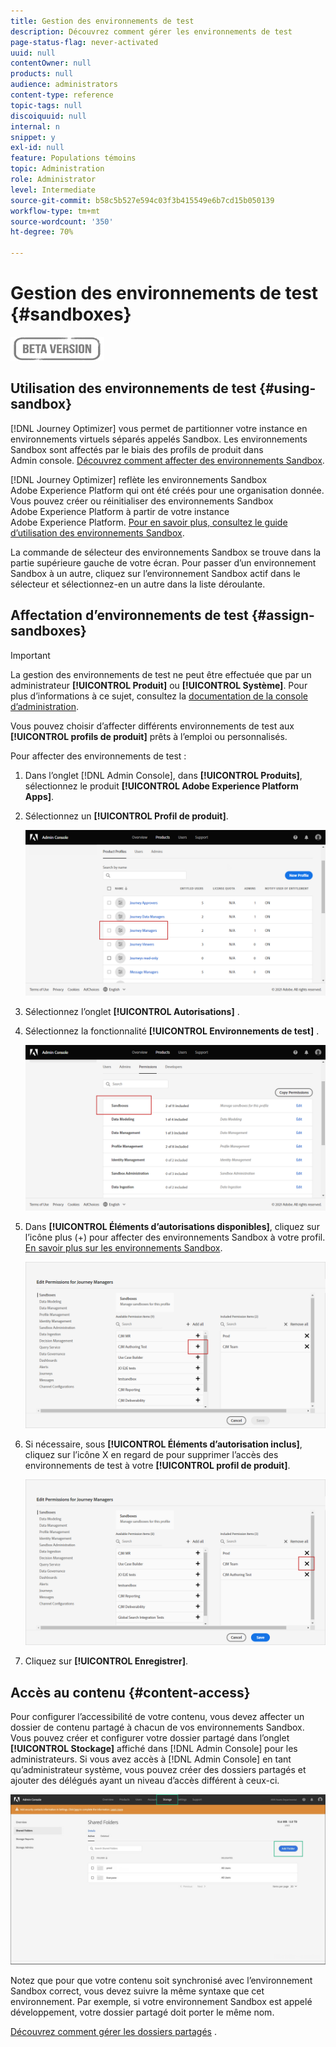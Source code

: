 ```yaml
---
title: Gestion des environnements de test
description: Découvrez comment gérer les environnements de test
page-status-flag: never-activated
uuid: null
contentOwner: null
products: null
audience: administrators
content-type: reference
topic-tags: null
discoiquuid: null
internal: n
snippet: y
exl-id: null
feature: Populations témoins
topic: Administration
role: Administrator
level: Intermediate
source-git-commit: b58c5b527e594c03f3b415549e6b7cd15b050139
workflow-type: tm+mt
source-wordcount: '350'
ht-degree: 70%

---
```


# Gestion des environnements de test {#sandboxes}

![](../assets/do-not-localize/badge.png)

## Utilisation des environnements de test {#using-sandbox}

[!DNL Journey Optimizer] vous permet de partitionner votre instance en environnements virtuels séparés appelés Sandbox.
Les environnements Sandbox sont affectés par le biais des profils de produit dans Admin console. [Découvrez comment affecter des environnements Sandbox](permissions.md#create-product-profile).

[!DNL Journey Optimizer] reflète les environnements Sandbox Adobe Experience Platform qui ont été créés pour une organisation donnée.
Vous pouvez créer ou réinitialiser des environnements Sandbox Adobe Experience Platform à partir de votre instance Adobe Experience Platform. [Pour en savoir plus, consultez le guide d’utilisation des environnements Sandbox](https://experienceleague.adobe.com/docs/experience-platform/sandbox/ui/user-guide.html?lang=fr).

La commande de sélecteur des environnements Sandbox se trouve dans la partie supérieure gauche de votre écran. Pour passer d’un environnement Sandbox à un autre, cliquez sur l’environnement Sandbox actif dans le sélecteur et sélectionnez-en un autre dans la liste déroulante.

## Affectation d’environnements de test {#assign-sandboxes}

>[!IMPORTANT]
>
> La gestion des environnements de test ne peut être effectuée que par un administrateur **[!UICONTROL Produit]** ou **[!UICONTROL Système]**. Pour plus d’informations à ce sujet, consultez la [documentation de la console d’administration](https://helpx.adobe.com/enterprise/admin-guide.html/enterprise/using/admin-roles.ug.html).

Vous pouvez choisir d’affecter différents environnements de test aux **[!UICONTROL profils de produit]** prêts à l’emploi ou personnalisés.

Pour affecter des environnements de test :

1. Dans l’onglet [!DNL Admin Console], dans **[!UICONTROL Produits]**, sélectionnez le produit **[!UICONTROL Adobe Experience Platform Apps]**.

1. Sélectionnez un **[!UICONTROL Profil de produit]**.

   ![](../assets/sandbox_1.png)

1. Sélectionnez l’onglet **[!UICONTROL Autorisations]** .

1. Sélectionnez la fonctionnalité **[!UICONTROL Environnements de test]** .

   ![](../assets/sandbox_2.png)

1. Dans **[!UICONTROL Éléments d’autorisations disponibles]**, cliquez sur l’icône plus (+) pour affecter des environnements Sandbox à votre profil. [En savoir plus sur les environnements Sandbox](https://experienceleague.adobe.com/docs/experience-platform/sandbox/home.html?lang=fr).

   ![](../assets/sandbox_3.png)

1. Si nécessaire, sous **[!UICONTROL Éléments d’autorisation inclus]**, cliquez sur l’icône X en regard de pour supprimer l’accès des environnements de test à votre **[!UICONTROL profil de produit]**.

   ![](../assets/sandbox_4.png)

1. Cliquez sur **[!UICONTROL Enregistrer]**.

## Accès au contenu {#content-access}

Pour configurer l’accessibilité de votre contenu, vous devez affecter un dossier de contenu partagé à chacun de vos environnements Sandbox. Vous pouvez créer et configurer votre dossier partagé dans l’onglet **[!UICONTROL Stockage]** affiché dans [!DNL Admin Console] pour les administrateurs. Si vous avez accès à [!DNL Admin Console] en tant qu’administrateur système, vous pouvez créer des dossiers partagés et ajouter des délégués ayant un niveau d’accès différent à ceux-ci.

![](../assets/do-not-localize/content_access.png)

Notez que pour que votre contenu soit synchronisé avec l’environnement Sandbox correct, vous devez suivre la même syntaxe que cet environnement. Par exemple, si votre environnement Sandbox est appelé développement, votre dossier partagé doit porter le même nom.

[Découvrez comment gérer les dossiers partagés](https://helpx.adobe.com/enterprise/admin-guide.html/enterprise/using/manage-adobe-storage.ug.html) .
